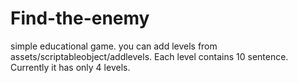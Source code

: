 # Find-the-enemy

simple educational game.
you can add levels from assets/scriptableobject/addlevels. Each level contains 10 sentence. Currently it has only 4 levels.
